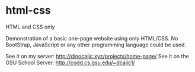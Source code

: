 # html-css
HTML and CSS only

Demonstration of a basic one-page website using only HTML/CSS. No BootStrap, JavaScript or any other programming language could be used.

See it on my server: http://dinocajic.xyz/projects/home-page/
See it on the GSU School Server: http://codd.cs.gsu.edu/~dcajic1/
